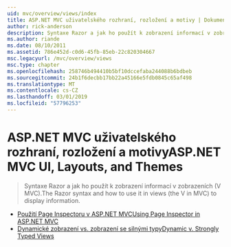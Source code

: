 ```yaml
---
uid: mvc/overview/views/index
title: ASP.NET MVC uživatelského rozhraní, rozložení a motivy | Dokumentace Microsoftu
author: rick-anderson
description: Syntaxe Razor a jak ho použít k zobrazení informací v zobrazeních (V MVC).
ms.author: riande
ms.date: 08/10/2011
ms.assetid: 786e452d-c0d6-45fb-85eb-22c820304667
msc.legacyurl: /mvc/overview/views
msc.type: chapter
ms.openlocfilehash: 258746b494410b5bf10dccefaba244088b6bdbeb
ms.sourcegitcommit: 24b1f6decbb17bb22a45166e5fdb0845c65af498
ms.translationtype: MT
ms.contentlocale: cs-CZ
ms.lasthandoff: 03/01/2019
ms.locfileid: "57796253"
---
```

<a name="aspnet-mvc-ui-layouts-and-themes"></a><span data-ttu-id="599e2-103">ASP.NET MVC uživatelského rozhraní, rozložení a motivy</span><span class="sxs-lookup"><span data-stu-id="599e2-103">ASP.NET MVC UI, Layouts, and Themes</span></span>
====================
> <span data-ttu-id="599e2-104">Syntaxe Razor a jak ho použít k zobrazení informací v zobrazeních (V MVC).</span><span class="sxs-lookup"><span data-stu-id="599e2-104">The Razor syntax and how to use it in views (the V in MVC) to display information.</span></span>


- [<span data-ttu-id="599e2-105">Použití Page Inspectoru v ASP.NET MVC</span><span class="sxs-lookup"><span data-stu-id="599e2-105">Using Page Inspector in ASP.NET MVC</span></span>](using-page-inspector-in-aspnet-mvc.md)
- [<span data-ttu-id="599e2-106">Dynamické zobrazení vs. zobrazení se silnými typy</span><span class="sxs-lookup"><span data-stu-id="599e2-106">Dynamic v. Strongly Typed Views</span></span>](dynamic-v-strongly-typed-views.md)
